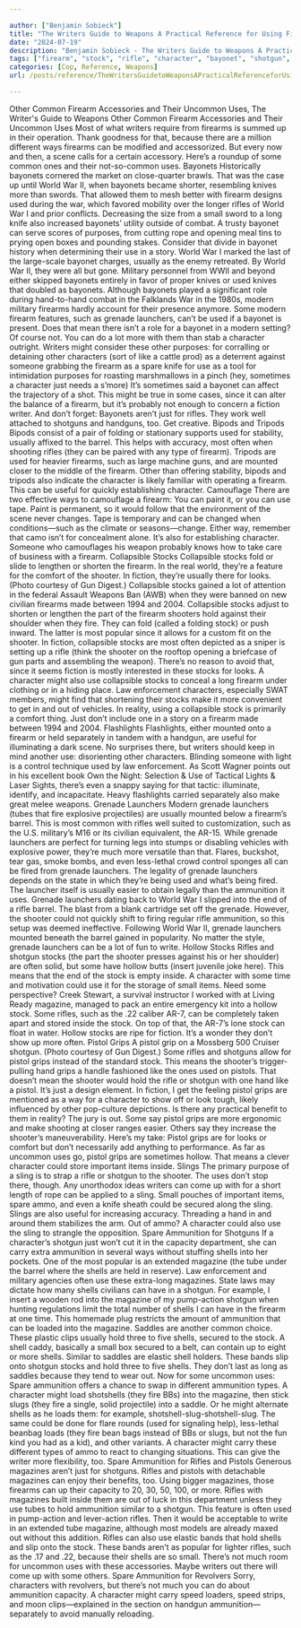 ```yaml
---

author: ["Benjamin Sobieck"]
title: "The Writers Guide to Weapons A Practical Reference for Using Firearms and Knives in Fiction - N55865"
date: "2024-07-19"
description: "Benjamin Sobieck - The Writers Guide to Weapons A Practical Reference for Using Firearms and Knives in Fiction"
tags: ["firearm", "stock", "rifle", "character", "bayonet", "shotgun", "shell", "use", "ammunition", "magazine", "pistol", "used", "grenade", "launcher", "shooter", "us", "writer", "war", "also", "might", "grip", "world", "collapsible", "one", "knife"]
categories: [Cop, Reference, Weapons]
url: /posts/reference/TheWritersGuidetoWeaponsAPracticalReferenceforUsingFirearmsandKnivesinFiction-n55865

---
```



Other Common Firearm Accessories and Their Uncommon Uses, The Writer's Guide to Weapons
Other Common Firearm Accessories and Their Uncommon Uses
Most of what writers require from firearms is summed up in their operation. Thank goodness for that, because there are a million different ways firearms can be modified and accessorized. But every now and then, a scene calls for a certain accessory. Here’s a roundup of some common ones and their not-so-common uses.
Bayonets
Historically bayonets cornered the market on close-quarter brawls. That was the case up until World War II, when bayonets became shorter, resembling knives more than swords. That allowed them to mesh better with firearm designs used during the war, which favored mobility over the longer rifles of World War I and prior conflicts.
Decreasing the size from a small sword to a long knife also increased bayonets’ utility outside of combat. A trusty bayonet can serve scores of purposes, from cutting rope and opening meal tins to prying open boxes and pounding stakes.
Consider that divide in bayonet history when determining their use in a story. World War I marked the last of the large-scale bayonet charges, usually as the enemy retreated. By World War II, they were all but gone.
Military personnel from WWII and beyond either skipped bayonets entirely in favor of proper knives or used knives that doubled as bayonets. Although bayonets played a significant role during hand-to-hand combat in the Falklands War in the 1980s, modern military firearms hardly account for their presence anymore. Some modern firearm features, such as grenade launchers, can’t be used if a bayonet is present.
Does that mean there isn’t a role for a bayonet in a modern setting? Of course not. You can do a lot more with them than stab a character outright. Writers might consider these other purposes:
for corralling or detaining other characters (sort of like a cattle prod)
as a deterrent against someone grabbing the firearm
as a spare knife for use as a tool
for intimidation purposes
for roasting marshmallows in a pinch (hey, sometimes a character just needs a s’more)
It’s sometimes said a bayonet can affect the trajectory of a shot. This might be true in some cases, since it can alter the balance of a firearm, but it’s probably not enough to concern a fiction writer.
And don’t forget: Bayonets aren’t just for rifles. They work well attached to shotguns and handguns, too. Get creative.
Bipods and Tripods
Bipods consist of a pair of folding or stationary supports used for stability, usually affixed to the barrel. This helps with accuracy, most often when shooting rifles (they can be paired with any type of firearm).
Tripods are used for heavier firearms, such as large machine guns, and are mounted closer to the middle of the firearm.
Other than offering stability, bipods and tripods also indicate the character is likely familiar with operating a firearm. This can be useful for quickly establishing character.
Camouflage
There are two effective ways to camouflage a firearm: You can paint it, or you can use tape.
Paint is permanent, so it would follow that the environment of the scene never changes.
Tape is temporary and can be changed when conditions—such as the climate or seasons—change.
Either way, remember that camo isn’t for concealment alone. It’s also for establishing character. Someone who camouflages his weapon probably knows how to take care of business with a firearm.
Collapsible Stocks
Collapsible stocks fold or slide to lengthen or shorten the firearm. In the real world, they’re a feature for the comfort of the shooter. In fiction, they’re usually there for looks. (Photo courtesy of Gun Digest.)
Collapsible stocks gained a lot of attention in the federal Assault Weapons Ban (AWB) when they were banned on new civilian firearms made between 1994 and 2004. Collapsible stocks adjust to shorten or lengthen the part of the firearm shooters hold against their shoulder when they fire. They can fold (called a folding stock) or push inward. The latter is most popular since it allows for a custom fit on the shooter. In fiction, collapsible stocks are most often depicted as a sniper is setting up a rifle (think the shooter on the rooftop opening a briefcase of gun parts and assembling the weapon). There’s no reason to avoid that, since it seems fiction is mostly interested in these stocks for looks. A character might also use collapsible stocks to conceal a long firearm under clothing or in a hiding place. Law enforcement characters, especially SWAT members, might find that shortening their stocks make it more convenient to get in and out of vehicles.
In reality, using a collapsible stock is primarily a comfort thing. Just don’t include one in a story on a firearm made between 1994 and 2004.
Flashlights
Flashlights, either mounted onto a firearm or held separately in tandem with a handgun, are useful for illuminating a dark scene. No surprises there, but writers should keep in mind another use: disorienting other characters.
Blinding someone with light is a control technique used by law enforcement. As Scott Wagner points out in his excellent book Own the Night: Selection & Use of Tactical Lights & Laser Sights, there’s even a snappy saying for that tactic: illuminate, identify, and incapacitate.
Heavy flashlights carried separately also make great melee weapons.
Grenade Launchers
Modern grenade launchers (tubes that fire explosive projectiles) are usually mounted below a firearm’s barrel. This is most common with rifles well suited to customization, such as the U.S. military’s M16 or its civilian equivalent, the AR-15.
While grenade launchers are perfect for turning legs into stumps or disabling vehicles with explosive power, they’re much more versatile than that.
Flares, buckshot, tear gas, smoke bombs, and even less-lethal crowd control sponges all can be fired from grenade launchers. The legality of grenade launchers depends on the state in which they’re being used and what’s being fired. The launcher itself is usually easier to obtain legally than the ammunition it uses.
Grenade launchers dating back to World War I slipped into the end of a rifle barrel. The blast from a blank cartridge set off the grenade. However, the shooter could not quickly shift to firing regular rifle ammunition, so this setup was deemed ineffective. Following World War II, grenade launchers mounted beneath the barrel gained in popularity.
No matter the style, grenade launchers can be a lot of fun to write.
Hollow Stocks
Rifles and shotgun stocks (the part the shooter presses against his or her shoulder) are often solid, but some have hollow butts (insert juvenile joke here). This means that the end of the stock is empty inside. A character with some time and motivation could use it for the storage of small items.
Need some perspective? Creek Stewart, a survival instructor I worked with at Living Ready magazine, managed to pack an entire emergency kit into a hollow stock. Some rifles, such as the .22 caliber AR-7, can be completely taken apart and stored inside the stock. On top of that, the AR-7’s lone stock can float in water.
Hollow stocks are ripe for fiction. It’s a wonder they don’t show up more often.
Pistol Grips
A pistol grip on a Mossberg 500 Cruiser shotgun. (Photo courtesy of Gun Digest.)
Some rifles and shotguns allow for pistol grips instead of the standard stock. This means the shooter’s trigger-pulling hand grips a handle fashioned like the ones used on pistols. That doesn’t mean the shooter would hold the rifle or shotgun with one hand like a pistol. It’s just a design element.
In fiction, I get the feeling pistol grips are mentioned as a way for a character to show off or look tough, likely influenced by other pop-culture depictions. Is there any practical benefit to them in reality? The jury is out.
Some say pistol grips are more ergonomic and make shooting at closer ranges easier. Others say they increase the shooter’s maneuverability.
Here’s my take: Pistol grips are for looks or comfort but don’t necessarily add anything to performance.
As far as uncommon uses go, pistol grips are sometimes hollow. That means a clever character could store important items inside.
Slings
The primary purpose of a sling is to strap a rifle or shotgun to the shooter. The uses don’t stop there, though. Any unorthodox ideas writers can come up with for a short length of rope can be applied to a sling.
Small pouches of important items, spare ammo, and even a knife sheath could be secured along the sling.
Slings are also useful for increasing accuracy. Threading a hand in and around them stabilizes the arm.
Out of ammo? A character could also use the sling to strangle the opposition.
Spare Ammunition for Shotguns
If a character’s shotgun just won’t cut it in the capacity department, she can carry extra ammunition in several ways without stuffing shells into her pockets.
One of the most popular is an extended magazine (the tube under the barrel where the shells are held in reserve). Law enforcement and military agencies often use these extra-long magazines. State laws may dictate how many shells civilians can have in a shotgun. For example, I insert a wooden rod into the magazine of my pump-action shotgun when hunting regulations limit the total number of shells I can have in the firearm at one time. This homemade plug restricts the amount of ammunition that can be loaded into the magazine.
Saddles are another common choice. These plastic clips usually hold three to five shells, secured to the stock.
A shell caddy, basically a small box secured to a belt, can contain up to eight or more shells.
Similar to saddles are elastic shell holders. These bands slip onto shotgun stocks and hold three to five shells. They don’t last as long as saddles because they tend to wear out.
Now for some uncommon uses: Spare ammunition offers a chance to swap in different ammunition types. A character might load shotshells (they fire BBs) into the magazine, then stick slugs (they fire a single, solid projectile) into a saddle. Or he might alternate shells as he loads them: for example, shotshell-slug-shotshell-slug. The same could be done for flare rounds (used for signaling help), less-lethal beanbag loads (they fire bean bags instead of BBs or slugs, but not the fun kind you had as a kid), and other variants.
A character might carry these different types of ammo to react to changing situations. This can give the writer more flexibility, too.
Spare Ammunition for Rifles and Pistols
Generous magazines aren’t just for shotguns. Rifles and pistols with detachable magazines can enjoy their benefits, too. Using bigger magazines, those firearms can up their capacity to 20, 30, 50, 100, or more.
Rifles with magazines built inside them are out of luck in this department unless they use tubes to hold ammunition similar to a shotgun. This feature is often used in pump-action and lever-action rifles. Then it would be acceptable to write in an extended tube magazine, although most models are already maxed out without this addition.
Rifles can also use elastic bands that hold shells and slip onto the stock. These bands aren’t as popular for lighter rifles, such as the .17 and .22, because their shells are so small.
There’s not much room for uncommon uses with these accessories. Maybe writers out there will come up with some others.
Spare Ammunition for Revolvers
Sorry, characters with revolvers, but there’s not much you can do about ammunition capacity. A character might carry speed loaders, speed strips, and moon clips—explained in the section on handgun ammunition—separately to avoid manually reloading.
